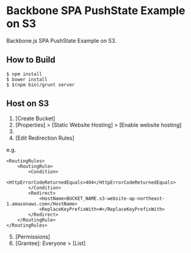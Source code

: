 Backbone SPA PushState Example on S3
==============================================================================

Backbone.js SPA PushState Example on S3.

How to Build
------------------------------------------------------------------------------

    $ npm install
    $ bower install
    $ $(npm bin)/grunt server

Host on S3
------------------------------------------------------------------------------

1. [Create Bucket]
2. [Properties] > [Static Website Hosting] > [Enable website hosting]
3. [Index document]: index.html
4. [Edit Redirection Rules]
   
e.g.

    <RoutingRules>
        <RoutingRule>
            <Condition>
                <HttpErrorCodeReturnedEquals>404</HttpErrorCodeReturnedEquals>
            </Condition>
            <Redirect>
                <HostName>BUCKET_NAME.s3-website-ap-northeast-1.amazonaws.com</HostName>
                <ReplaceKeyPrefixWith>#</ReplaceKeyPrefixWith>
            </Redirect>
        </RoutingRule>
    </RoutingRules>

5. [Permissions]
6. [Grantee]: Everyone > [List]


